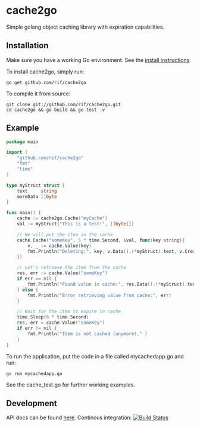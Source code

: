 cache2go
========

Simple golang object caching library with expiration capabilities.

## Installation

Make sure you have a working Go environment. See the [install instructions](http://golang.org/doc/install.html).

To install cache2go, simply run:

    go get github.com/rif/cache2go

To compile it from source:

    git clone git://github.com/rif/cache2go.git
    cd cache2go && go build && go test -v

## Example
```go
package main

import (
    "github.com/rif/cache2go"
    "fmt"
    "time"
)

type myStruct struct {
    text     string
    moreData []byte
}

func main() {
    cache := cache2go.Cache("myCache")
    val := myStruct{"This is a test!", []byte{}}

    // We will put the item in the cache
    cache.Cache("someKey", 5 * time.Second, &val, func(key string){
        v, _ := cache.Value(key)
        fmt.Println("Deleting:", key, v.Data().(*myStruct).text, v.CreatedOn())
    })

    // Let's retrieve the item from the cache
    res, err := cache.Value("someKey")
    if err == nil {
        fmt.Println("Found value in cache:", res.Data().(*myStruct).text)
    } else {
        fmt.Println("Error retrieving value from cache:", err)
    }

    // Wait for the item to expire in cache
    time.Sleep(6 * time.Second)
    res, err = cache.Value("someKey")
    if err != nil {
        fmt.Println("Item is not cached (anymore)." )
    }
}
```

To run the application, put the code in a file called mycachedapp.go and run:

    go run mycachedapp.go

See the cache_test.go for further working examples.

## Development
API docs can be found [here](http://go.pkgdoc.org/github.com/rif/cache2go).
Continous integration: [![Build Status](https://secure.travis-ci.org/rif/cache2go.png)](http://travis-ci.org/rif/cache2go)
